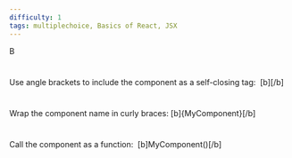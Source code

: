 ```yaml
---
difficulty: 1
tags: multiplechoice, Basics of React, JSX
---
```


B

#

Use angle brackets to include the component as a self-closing tag:  [b]<MyComponent />[/b]

#

Wrap the component name in curly braces: [b]{MyComponent}[/b]

#

Call the component as a function:  [b]MyComponent()[/b]


